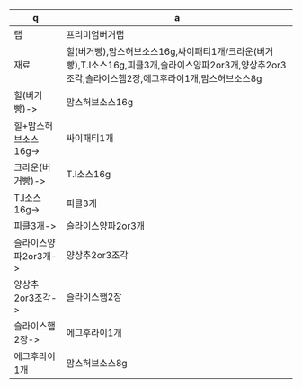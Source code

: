  q  | a
--- | ---
랩	| 프리미엄버거랩
재료	| 힐(버거빵),맘스허브소스16g,싸이패티1개/크라운(버거빵),T.I소스16g,피클3개,슬라이스양파2or3개,양상추2or3조각,슬라이스햄2장,에그후라이1개,맘스허브소스8g
힐(버거빵)->	| 맘스허브소스16g
힐+맘스허브소스16g->	| 싸이패티1개
크라운(버거빵)->	| T.I소스16g
T.I소스16g->	| 피클3개
피클3개->	| 슬라이스양파2or3개
슬라이스양파2or3개->	| 양상추2or3조각
양상추2or3조각->	| 슬라이스햄2장
슬라이스햄2장->	| 에그후라이1개
에그후라이1개	| 맘스허브소스8g

